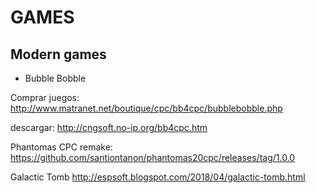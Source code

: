 GAMES
=====

## Modern games

- Bubble Bobble

Comprar juegos: http://www.matranet.net/boutique/cpc/bb4cpc/bubblebobble.php

descargar: http://cngsoft.no-ip.org/bb4cpc.htm

Phantomas CPC remake: https://github.com/santiontanon/phantomas20cpc/releases/tag/1.0.0

Galactic Tomb
http://espsoft.blogspot.com/2018/04/galactic-tomb.html